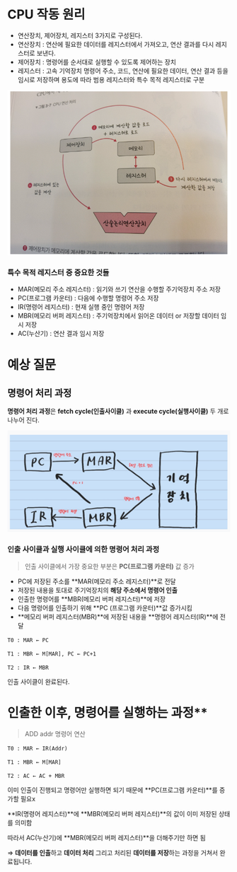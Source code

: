 # CPU 작동 원리

- 연산장치, 제어장치, 레지스터 3가지로 구성된다.
- 연산장치 : 연산에 필요한 데이터를 레지스터에서 가져오고, 연산 결과를 다시 레지스터로 보낸다.
- 제어장치 : 명령어를 순서대로 실행할 수 있도록 제어하는 장치
- 레지스터 : 고속 기억장치 명령어 주소, 코드, 연산에 필요한 데이터, 연산 결과 등을 임시로 저장하며 용도에 따라 범용 레지스터와 특수 목적 레지스터로 구분

![Alt text](imgsrc/CPU2.png)

### **특수 목적 레지스터 중 중요한 것들**

- MAR(메모리 주소 레지스터) : 읽기와 쓰기 연산을 수행할 주기억장치 주소 저장
- PC(프로그램 카운터) : 다음에 수행할 명령어 주소 저장
- IR(명령어 레지스터) : 현재 실행 중인 명령어 저장
- MBR(메모리 버퍼 레지스터) : 주기억장치에서 읽어온 데이터 or 저장할 데이터 임시 저장
- AC(누산기) : 연산 결과 임시 저장

# 예상 질문

## 명령어 처리 과정

**명령어 처리 과정**은 **fetch cycle(인출사이클)** 과 **execute cycle(실행사이클)** 두 개로 나누어 진다.

![Alt text](imgsrc/CPU1.png)

### **인출 사이클과 실행 사이클에 의한 명령어 처리 과정**

> 인출 사이클에서 가장 중요한 부분은 **PC(프로그램 카운터)** 값 증가
> 
- PC에 저장된 주소를 **MAR(메모리 주소 레지스터)**로 전달
- 저장된 내용을 토대로 주기억장치의 **해당 주소에서 명령어 인출**
- 인출한 명령어를 **MBR(메모리 버퍼 레지스터)**에 저장
- 다음 명령어를 인출하기 위해 **PC (프로그램 카운터)**값 증가시킴
- **메모리 버퍼 레지스터(MBR)**에 저장된 내용을 **명령어 레지스터(IR)**에 전달

`T0 : MAR ← PC`

`T1 : MBR ← M[MAR], PC ← PC+1`

`T2 : IR ← MBR`

인출 사이클이 완료된다.

# 인출한 이후, 명령어를 실행하는 과정**

> ADD addr 명령어 연산
> 

`T0 : MAR ← IR(Addr)`

`T1 : MBR ← M[MAR]`

`T2 : AC ← AC + MBR`

이미 인출이 진행되고 명령어만 실행하면 되기 때문에 **PC(프로그램 카운터)**를 증가할 필요x

**IR(명령어 레지스터)**에 **MBR(메모리 버퍼 레지스터)**의 값이 이미 저장된 상태를 의미함

따라서 AC(누산기)에 **MBR(메모리 버퍼 레지스터)**을 더해주기만 하면 됨

⇒ **데이터를 인출**하고 **데이터 처리** 그리고 처리된 **데이터를 저장**하는 과정을 거쳐서 완료됩니다.
